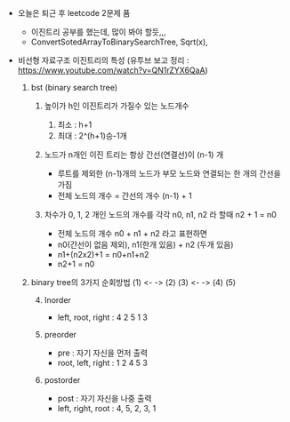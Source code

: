 
* 오늘은 퇴근 후 leetcode 2문제 품
    * 이진트리 공부를 했는데, 많이 봐야 할듯,,,
    * ConvertSotedArrayToBinarySearchTree, Sqrt(x), 


* 비선형 자료구조 이진트리의 특성 (유투브 보고 정리 : https://www.youtube.com/watch?v=QN1rZYX6QaA)

    1. bst (binary search tree)     
        1. 높이가  h인 이진트리가 가질수 있는 노드개수
            1) 최소 : h+1
            2) 최대 : 2^(h+1)승-1개
            
        2. 노드가 n개인 이진 트리는 항상 간선(연결선)이 (n-1) 개
            - 루트를 제외한 (n-1)개의 노드가 부모 노드와 연결되는 한 개의 간선을 가짐
            - 전체 노드의 개수 = 간선의 개수 (n-1) + 1

        3. 차수가 0, 1, 2 개인 노드의 개수를 각각 n0, n1, n2 라 할때 n2 + 1 = n0
            - 전체 노드의 개수 n0 + n1 + n2 라고 표현하면
            - n0(간선이 없음 제외), n1(한개 있음) + n2 (두개 있음)
            - n1+(n2x2)+1 = n0+n1+n2
            - n2+1 = n0


    2. binary tree의 3가지 순회방법
             (1)
            <- ->
        (2)       (3)
       <- ->
    (4)     (5)

        4. Inorder 
            - left, root, right : 4 2 5 1 3

        5. preorder 
            - pre : 자기 자신을 먼저 출력
            - root, left, right : 1 2 4 5 3

        6. postorder 
            - post : 자기 자신을 나중 출력 
            - left, right, root : 4, 5, 2, 3, 1




